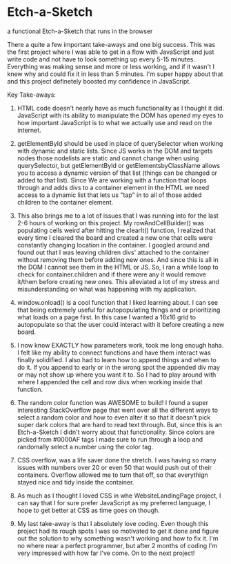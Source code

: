 # Etch-a-Sketch
a functional Etch-a-Sketch that runs in the browser

There a quite a few important take-aways and one big success. This was the first project where I was able to get in a flow with JavaScript and just write code and not have to look something up every 5-15 minutes. Everything was making sense and more or less working, and if it wasn't I knew why and could fix it in less than 5 minutes. I'm super happy about that and this project definetely boosted my confidence in JavaScript.

Key Take-aways:

1. HTML code doesn't nearly have as much functionality as I thought it did. JavaScript with its ability to manipulate the DOM has opened my eyes to how important JavaScript is to what we actually use and read on the internet.

2. getElementById should be used in place of querySelector when working with dynamic and static lists. Since JS works in the DOM and targets nodes those nodelists are static and cannot change when using querySelector, but getElementById or getElementsbyClassName allows you to access a dynamic version of that list (things can be changed or added to that list). Since We are working with a function that loops through and adds divs to a container element in the HTML we need access to a dynamic list that lets us "tap" in to all of those added children to the container element.

3. This also brings me to a lot of issues that I was running into for the last 2-6 hours of working on this project. My rowAndCellBuilder() was populating cells weird after hitting the clearIt() function, I realized that every time I cleared the board and created a new one that cells were constantly changing location in the container. I googled around and found out that I was leaving children divs' attached to the container without removing them before adding new ones. And since this is all in the DOM I cannot see them in the HTML or JS. So, I ran a while loop to check for container.children and if there were any it would remove it/them before creating new ones. This alleviated a lot of my stress and misunderstanding on what was happening with my application.

4. window.onload() is a cool function that I liked learning about. I can see that being extremely useful for autopopulating things and or prioritizing what loads on a page first. In this case I wanted a 16x16 grid to autopopulate so that the user could interact with it before creating a new board.

5. I now know EXACTLY how parameters work, took me long enough haha. I felt like my ability to connect functions and have them interact was finally solidified. I also had to learn how to append things and when to do it. If you append to early or in the wrong spot the appended div may or may not show up where you want it to. So I had to play around with where I appended the cell and row divs when working inside that function.

6. The random color function was AWESOME to build! I found a super interesting StackOverflow page that went over all the different ways to select a random color and how to even alter it so that it doesn't pick super dark colors that are hard to read text through. But, since this is an Etch-a-Sketch I didn't worry about that functionality. Since colors are picked from #0000AF tags I made sure to run through a loop and randomally select a number using the color tag.

7. CSS overflow, was a life saver done the stretch. I was having so many issues with numbers over 20 or even 50 that would push out of their containers. Overflow allowed me to turn that off, so that everythign stayed nice and tidy inside the container.

8. As much as I thought I loved CSS in whe WebsiteLandingPage project, I can say that I for sure prefer JavaScript as my preferred language, I hope to get better at CSS as time goes on though.

9. My last take-away is that I absolutely love coding. Even though this project had its rough spots I was so motivated to get it done and figure out the solution to why something wasn't working and how to fix it. I'm no where near a perfect programmer, but after 2 months of coding I'm very impressed with how far I've come. On to the next project!
